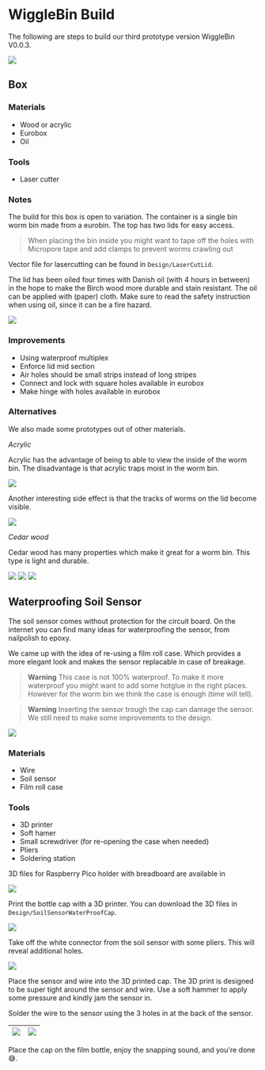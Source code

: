 # WiggleBin Build

The following are steps to build our third prototype version WiggleBin V0.0.3.

![](Images/WiggleBin/WiggleBin/WiggleBinBirchWood.jpeg)

## Box

### Materials
- Wood or acrylic
- Eurobox
- Oil 

### Tools
- Laser cutter

### Notes

The build for this box is open to variation. The container is a single bin worm bin made from a eurobin. The top has two lids for easy access. 

> When placing the bin inside you might want to tape off the holes with Micropore tape and add clamps to prevent worms crawling out

Vector file for lasercutting can be found in `Design/LaserCutLid`.

The lid has been oiled four times with Danish oil (with 4 hours in between) in the hope to make the Birch wood more durable and stain resistant. The oil can be applied with (paper) cloth. Make sure to read the safety instruction when using oil, since it can be a fire hazard.

![](Images/WiggleBin/WiggleBin/WiggleBinOil.jpeg)

### Improvements

- Using waterproof multiplex
- Enforce lid mid section 
- Air holes should be small strips instead of long stripes
- Connect and lock with square holes available in eurobox
- Make hinge with holes available in eurobox

### Alternatives

We also made some prototypes out of other materials.

*Acrylic*

Acrylic has the advantage of being to able to view the inside of the worm bin. The disadvantage is that acrylic traps moist in the worm bin. 

![](Images/WiggleBin/WiggleBin/WiggleBinAcrylic.jpeg)

Another interesting side effect is that the tracks of worms on the lid become visible.

![](Images/WiggleBin/WiggleBin/WiggleBinAcrylicTracks.jpeg)

*Cedar wood*

Cedar wood has many properties which make it great for a worm bin. This type is light and durable.

![](Images/WiggleBin/WiggleBin/WiggleBinCedarTop.jpeg)
![](Images/WiggleBin/WiggleBin/WiggleBinCedar.jpeg)
![](Images/WiggleBin/WiggleBin/WiggleBinCedarOpen.jpeg) 

## Waterproofing Soil Sensor

The soil sensor comes without protection for the circuit board. On the internet you can find many ideas for waterproofing the sensor, from nailpolish to epoxy. 

We came up with the idea of re-using a film roll case. Which provides a more elegant look and makes the sensor replacable in case of breakage.

> **Warning**
> This case is not 100% waterproof. To make it more waterproof you might want to add some hotglue in the right places. However for the worm bin we think the case is enough (time will tell).

> **Warning**
> Inserting the sensor trough the cap can damage the sensor. We still need to make some improvements to the design.

![](Images/WiggleBin/SoilSensor/SoilSensorWaterproof_Complete.jpg)

### Materials
- Wire 
- Soil sensor
- Film roll case

### Tools
- 3D printer
- Soft hamer
- Small screwdriver (for re-opening the case when needed)
- Pliers
- Soldering station

3D files for Raspberry Pico holder with breadboard are available in 


![](Images/WiggleBin/SoilSensor/SoilSensorWaterproof_Tools.jpg)

Print the bottle cap with a 3D printer. You can download the 3D files in `Design/SoilSensorWaterProofCap`.

![](Images/WiggleBin/SoilSensor/SoilSensorWaterproof_3D_print.jpg)

Take off the white connector from the soil sensor with some pliers. This will reveal additional holes. 

![](Images/WiggleBin/SoilSensor/SoilSensorWaterproof_3D_Pliers.jpg)

Place the sensor and wire into the 3D printed cap. The 3D print is designed to be super tight around the sensor and wire. Use a soft hammer to apply some pressure and kindly jam the sensor in.

Solder the wire to the sensor using the 3 holes in at the back of the sensor. 

| ![](Images/WiggleBin/SoilSensor/SoilSensorWaterproof_Sensor_In_Cap_Front.jpg) | ![](Images/WiggleBin/SoilSensor/SoilSensorWaterproof_Sensor_In_Cap_Back.jpg) | 
|-|-|

Place the cap on the film bottle, enjoy the snapping sound, and you're done 😅.